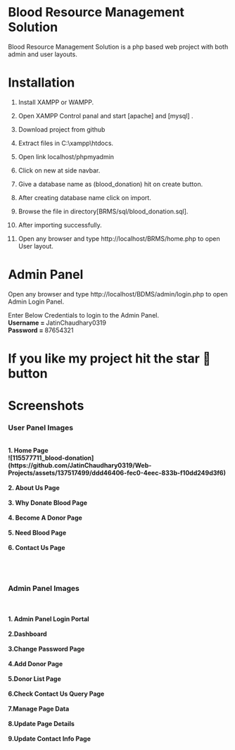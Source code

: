 # Blood Resource Management Solution

Blood Resource Management Solution is a php based web project with both admin and user layouts.

# Installation

1. Install XAMPP or WAMPP.

2. Open XAMPP Control panal and start [apache] and [mysql] .

3. Download project from github
     
4. Extract files in C:\xampp\htdocs.

5. Open link localhost/phpmyadmin

6. Click on new at side navbar.

7. Give a database name as (blood_donation) hit on create button.

8. After creating database name click on import.

9. Browse the file in directory[BRMS/sql/blood_donation.sql].

10. After importing successfully.

11. Open any browser and type http://localhost/BRMS/home.php to open User layout.
     
# Admin Panel
   Open any browser and type http://localhost/BDMS/admin/login.php to open Admin Login Panel.
   
   Enter Below Credentials to login to the Admin Panel.<br>
   <b> Username = </b> JatinChaudhary0319<br>
   <b>Password = </b> 87654321
   
# If you like my project hit the star 🌟 button

# Screenshots

<h3> User Panel Images </h3>
<br><b>1. Home Page 
   <br>
   ![115577711_blood-donation](https://github.com/JatinChaudhary0319/Web-Projects/assets/137517499/ddd46406-fec0-4eec-833b-f10dd249d3f6)


   <br>
   <br>
   2. About Us Page
   <br>
   <br>
   3. Why Donate Blood Page
   <br>
   <br>
   4. Become A Donor Page
   <br>
   <br>
   5. Need Blood Page
   <br>
   <br>
   6. Contact Us Page
   
   <br>
   <br><br>
   <br>
   <h3> Admin Panel Images </h3>
   <br>
   <br>1. Admin Panel Login Portal
   <br>
   <br>
   2.Dashboard 
   <br><br>
   3.Change Password Page
   <br><br>
   4.Add Donor Page
   <br>
   <br>
   5.Donor List Page
   <br><br>
   6.Check Contact Us Query Page
   <br><br>
   7.Manage Page Data
   <br>
   <br>
   8.Update Page Details
   <br>
   <br>
   9.Update Contact Info Page
   
   
